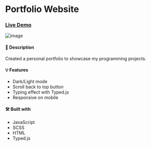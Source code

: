 # Portfolio Website

### [Live Demo](https://padmavathi-portfolio.netlify.app/)
![image](https://github.com/padmavathimanoharan/portfolio/assets/126838291/6a0f685c-304a-4d82-8b2c-9b3b50914da1)


#### 📝 Description
Created a personal portfolio to showcase my programming projects.

#### 💡 Features
* Dark/Light mode
* Scroll back to top button
* Typing effect with Typed.js
* Responsive on mobile


#### 🛠️ Built with 
 * JavaScript 
 * SCSS
 * HTML
 * Typed.js
